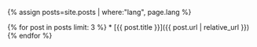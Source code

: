 
{% assign posts=site.posts | where:"lang", page.lang %}

<div class="row">
{% for post in posts limit: 3 %}
* [{{ post.title }}]({{ post.url | relative_url }})
{% endfor %}
</div>

